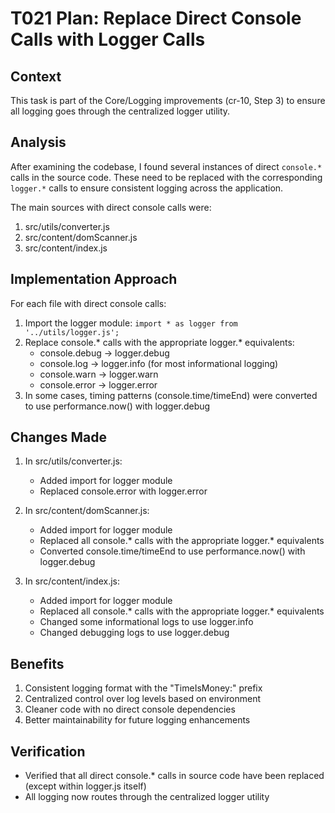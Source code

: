 # T021 Plan: Replace Direct Console Calls with Logger Calls

## Context
This task is part of the Core/Logging improvements (cr-10, Step 3) to ensure all logging goes through the centralized logger utility.

## Analysis
After examining the codebase, I found several instances of direct `console.*` calls in the source code. These need to be replaced with the corresponding `logger.*` calls to ensure consistent logging across the application.

The main sources with direct console calls were:
1. src/utils/converter.js
2. src/content/domScanner.js
3. src/content/index.js

## Implementation Approach
For each file with direct console calls:
1. Import the logger module: `import * as logger from '../utils/logger.js';`
2. Replace console.* calls with the appropriate logger.* equivalents:
   - console.debug → logger.debug
   - console.log → logger.info (for most informational logging)
   - console.warn → logger.warn
   - console.error → logger.error
3. In some cases, timing patterns (console.time/timeEnd) were converted to use performance.now() with logger.debug

## Changes Made
1. In src/utils/converter.js:
   - Added import for logger module
   - Replaced console.error with logger.error

2. In src/content/domScanner.js:
   - Added import for logger module
   - Replaced all console.* calls with the appropriate logger.* equivalents
   - Converted console.time/timeEnd to use performance.now() with logger.debug

3. In src/content/index.js:
   - Added import for logger module
   - Replaced all console.* calls with the appropriate logger.* equivalents
   - Changed some informational logs to use logger.info
   - Changed debugging logs to use logger.debug

## Benefits
1. Consistent logging format with the "TimeIsMoney:" prefix
2. Centralized control over log levels based on environment
3. Cleaner code with no direct console dependencies
4. Better maintainability for future logging enhancements

## Verification
- Verified that all direct console.* calls in source code have been replaced (except within logger.js itself)
- All logging now routes through the centralized logger utility